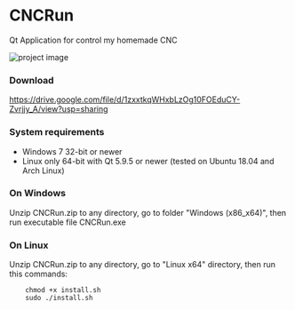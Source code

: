 # CNCRun
Qt Application for control my homemade CNC

![project image](https://github.com/vladislick/cnc_run_qt/raw/master/images/general.png)

### Download
https://drive.google.com/file/d/1zxxtkqWHxbLzOg10FOEduCY-Zvrjjy_A/view?usp=sharing

### System requirements
- Windows 7 32-bit or newer
- Linux only 64-bit with Qt 5.9.5 or newer (tested on Ubuntu 18.04 and Arch Linux)

### On Windows
Unzip CNCRun.zip to any directory, go to folder "Windows (x86_x64)", then run executable file CNCRun.exe

### On Linux
Unzip CNCRun.zip to any directory, go to "Linux x64" directory, then run this commands:
        
        chmod +x install.sh
        sudo ./install.sh
